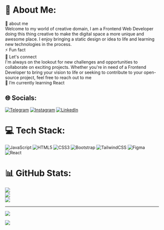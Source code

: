 # 💫 About Me:
💬 about me <br>Welcome to my world of creative domain, I am a Frontend Web Developer doing this thing creative to make the digital space a more unique and awesome place. I enjoy bringing a static design or idea to life and learning new technologies in the process.<br>⚡ Fun fact<br>🤝 Let's connect<br>I'm always on the lookout for new challenges and opportunities to collaborate on exciting projects. Whether you're in need of a Frontend Developer to bring your vision to life or seeking to contribute to your open-source project, feel free to reach out to me<br>🌱 I’m currently learning React<br>


## 🌐 Socials:
[![Telegram](https://img.shields.io/badge/Telegram-%230077B5.svg?logo=Telegram&logoColor=white)](https://t.me/hossiiiw) [![Instagram](https://img.shields.io/badge/Instagram-%23E4405F.svg?logo=Instagram&logoColor=white)](https://instagram.com/hossiiiw) [![LinkedIn](https://img.shields.io/badge/LinkedIn-%230077B5.svg?logo=linkedin&logoColor=white)](https://linkedin.com/in/https://www.linkedin.com/in/hossein-imani-98a40b1a5/) 

# 💻 Tech Stack:
![JavaScript](https://img.shields.io/badge/javascript-%23323330.svg?style=for-the-badge&logo=javascript&logoColor=%23F7DF1E) ![HTML5](https://img.shields.io/badge/html5-%23E34F26.svg?style=for-the-badge&logo=html5&logoColor=white)  ![CSS3](https://img.shields.io/badge/css3-%231572B6.svg?style=for-the-badge&logo=css3&logoColor=white)   ![Bootstrap](https://img.shields.io/badge/bootstrap-%238511FA.svg?style=for-the-badge&logo=bootstrap&logoColor=white) ![TailwindCSS](https://img.shields.io/badge/tailwindcss-%2338B2AC.svg?style=for-the-badge&logo=tailwind-css&logoColor=white)
![Figma](https://img.shields.io/badge/figma-%23F24E1E.svg?style=for-the-badge&logo=figma&logoColor=white) ![React](https://img.shields.io/badge/react-%2320232a.svg?style=for-the-badge&logo=react&logoColor=%2361DAFB)
# 📊 GitHub Stats:
![](https://github-readme-stats.vercel.app/api?username=hossiiiw&theme=dark&hide_border=false&include_all_commits=true&count_private=false)<br/>
![](https://github-readme-streak-stats.herokuapp.com/?user=hossiiiw&theme=dark&hide_border=false)<br/>
![](https://github-readme-stats.vercel.app/api/top-langs/?username=hossiiiw&theme=dark&hide_border=false&include_all_commits=true&count_private=false&layout=compact)

---
[![](https://visitcount.itsvg.in/api?id=hossiiiw&icon=0&color=0)](https://visitcount.itsvg.in)



[![](https://visitcount.itsvg.in/api?id=hossiiiw&label=Fronend%20Developer&icon=2&pretty=false)](https://visitcount.itsvg.in)


<!-- Proudly created with GPRM ( https://gprm.itsvg.in ) -->
